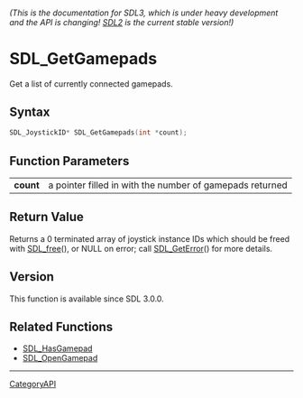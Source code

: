 ###### (This is the documentation for SDL3, which is under heavy development and the API is changing! [SDL2](https://wiki.libsdl.org/SDL2/) is the current stable version!)
# SDL_GetGamepads

Get a list of currently connected gamepads.

## Syntax

```c
SDL_JoystickID* SDL_GetGamepads(int *count);

```

## Function Parameters

|               |                                                          |
| ------------- | -------------------------------------------------------- |
| **count**     | a pointer filled in with the number of gamepads returned |

## Return Value

Returns a 0 terminated array of joystick instance IDs which should be freed
with [SDL_free](SDL_free)(), or NULL on error; call
[SDL_GetError](SDL_GetError)() for more details.

## Version

This function is available since SDL 3.0.0.

## Related Functions

* [SDL_HasGamepad](SDL_HasGamepad)
* [SDL_OpenGamepad](SDL_OpenGamepad)

----
[CategoryAPI](CategoryAPI)


